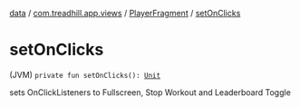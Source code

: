 [data](../../index.md) / [com.treadhill.app.views](../index.md) / [PlayerFragment](index.md) / [setOnClicks](./set-on-clicks.md)

# setOnClicks

(JVM) `private fun setOnClicks(): `[`Unit`](https://kotlinlang.org/api/latest/jvm/stdlib/kotlin/-unit/index.html)

sets OnClickListeners to Fullscreen, Stop Workout and Leaderboard Toggle

